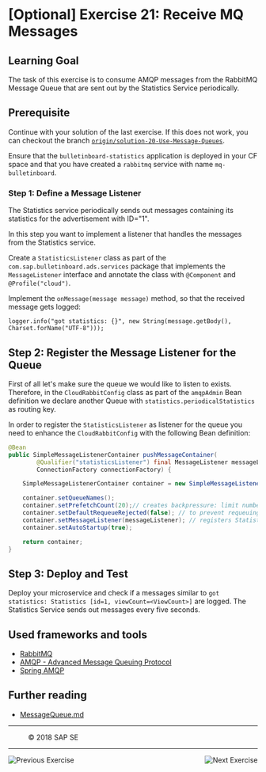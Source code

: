 [Optional] Exercise 21: Receive MQ Messages
===============================

## Learning Goal

The task of this exercise is to consume AMQP messages from the RabbitMQ Message Queue that are sent out by the Statistics Service periodically.

## Prerequisite
Continue with your solution of the last exercise. If this does not work, you can checkout the branch [`origin/solution-20-Use-Message-Queues`](https://github.com/ccjavadev/cc-bulletinboard-ads-spring-webmvc/tree/solution-20-Use-Message-Queues).

Ensure that the `bulletinboard-statistics` application is deployed in your CF space and that you have created a `rabbitmq` service with name `mq-bulletinboard`.

### Step 1: Define a Message Listener

The Statistics service periodically sends out messages containing its statistics for the advertisement with ID="1".

In this step you want to implement a listener that handles the messages from the Statistics service.

Create a `StatisticsListener` class as part of the `com.sap.bulletinboard.ads.services` package that implements the `MessageListener` interface and annotate the class with `@Component` and `@Profile("cloud")`.

Implement the `onMessage(message message)` method, so that the received message gets logged:
```
logger.info("got statistics: {}", new String(message.getBody(), Charset.forName("UTF-8")));
```

## Step 2: Register the Message Listener for the Queue

First of all let's make sure the queue we would like to listen to exists. Therefore, in the `CloudRabbitConfig` class as part of the `amqpAdmin` Bean definition we declare another Queue with `statistics.periodicalStatistics` as routing key.

In order to register the `StatisticsListener` as listener for the queue you need to enhance the `CloudRabbitConfig` with the following Bean definition:

```java
@Bean
public SimpleMessageListenerContainer pushMessageContainer(
        @Qualifier("statisticsListener") final MessageListener messageListener,
        ConnectionFactory connectionFactory) {

    SimpleMessageListenerContainer container = new SimpleMessageListenerContainer(connectionFactory);

    container.setQueueNames();
    container.setPrefetchCount(20);// creates backpressure: limit number of unacknowledged messages for a particular channel
    container.setDefaultRequeueRejected(false); // to prevent requeuing in case of exception
    container.setMessageListener(messageListener); // registers StatisticsListener
    container.setAutoStartup(true);

    return container;
}
```


## Step 3: Deploy and Test
Deploy your microservice and check if a messages similar to `got statistics: Statistics [id=1, viewCount=<ViewCount>]` are logged. The Statistics Service sends out messages every five seconds.

## Used frameworks and tools
- [RabbitMQ](https://www.rabbitmq.com/)
- [AMQP - Advanced Message Queuing Protocol](https://www.amqp.org/)
- [Spring AMQP](http://projects.spring.io/spring-amqp/)

## Further reading
- [MessageQueue.md](MessageQueue.md)

***
<dl>
  <dd>
  <div class="footer">&copy; 2018 SAP SE</div>
  </dd>
</dl>
<hr>
<a href="Exercise_20_Use_Message_Queues.md">
  <img align="left" alt="Previous Exercise">
</a>
<a href="/Security/Exercise_22_DeployApplicationRouter.md">
  <img align="right" alt="Next Exercise">
</a>
